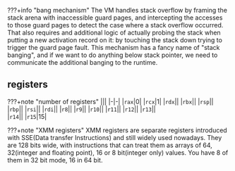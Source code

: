 ???+info "bang mechanism"
    The VM handles stack overflow by framing the stack arena with inaccessible guard pages, and intercepting the accesses to those guard pages to detect the case where a stack overflow occurred. That also requires and additional logic of actually probing the stack when putting a new activation record on it: by touching the stack down trying to trigger the guard page fault. This mechanism has a fancy name of "stack banging", and if we want to do anything below stack pointer, we need to communicate the additional banging to the runtime.




## registers
???+note "number of registers"
    |||
    |-|-|
    |`rax`|0|
    |`rcx`|1|
    |`rdx`||
    |`rbx`||
    |`rsp`||
    |`rbp`||
    |`rsi`||
    |`rdi`||
    |`r8`||
    |`r9`||
    |`r10`||
    |`r11`||
    |`r12`||
    |`r13`||    
    |`r14`||
    |`r15`|15|



???+note "XMM registers"
    XMM registers are separate registers introduced with SSE(Data transfer Instructions) and still widely used nowadays. They are 128 bits wide, with instructions that can treat them as arrays of 64, 32(integer and floating point), 16 or 8 bit(integer only) values. You have 8 of them in 32 bit mode, 16 in 64 bit.
        